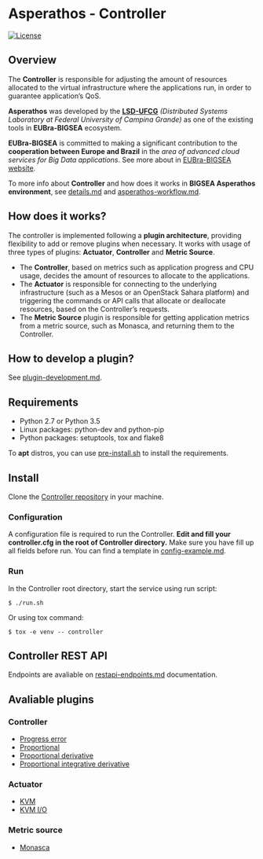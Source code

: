 # Asperathos - Controller
[![License](https://img.shields.io/badge/License-Apache%202.0-blue.svg)](https://opensource.org/licenses/Apache-2.0)

## Overview
The **Controller** is responsible for adjusting the amount of resources allocated to the virtual infrastructure where the applications run, in order to guarantee application’s QoS.

**Asperathos** was developed by the [**LSD-UFCG**](https://www.lsd.ufcg.edu.br/#/) *(Distributed Systems Laboratory at Federal University of Campina Grande)* as one of the existing tools in **EUBra-BIGSEA** ecosystem.

**EUBra-BIGSEA** is committed to making a significant contribution to the **cooperation between Europe and Brazil** in the *area of advanced cloud services for Big Data applications*. See more about in [EUBra-BIGSEA website](http://www.eubra-bigsea.eu/).

To more info about **Controller** and how does it works in **BIGSEA Asperathos environment**, see [details.md](https://github.com/bigsea-ufcg/bigsea-controller/tree/master/docs/details.md) and [asperathos-workflow.md](https://github.com/bigsea-ufcg/bigsea-controller/tree/master/docs/asperathos-workflow.md).

## How does it works?
The controller is implemented following a **plugin architecture**, providing flexibility to add or remove plugins when necessary. It works with usage of three types of plugins: **Actuator**, **Controller** and **Metric Source**.
* The **Controller**, based on metrics such as application progress and CPU usage, decides the amount of resources to allocate to the applications.
* The **Actuator** is responsible for connecting to the underlying infrastructure (such as a Mesos or an OpenStack Sahara platform) and triggering the commands or API calls that allocate or deallocate resources, based on the Controller’s requests.
* The **Metric Source** plugin is responsible for getting application metrics from a metric source, such as Monasca, and returning them to the Controller.

## How to develop a plugin?
See [plugin-development.md](https://github.com/bigsea-ufcg/bigsea-controller/tree/master/docs/plugin-development.md).

## Requirements
* Python 2.7 or Python 3.5
* Linux packages: python-dev and python-pip
* Python packages: setuptools, tox and flake8

To **apt** distros, you can use [pre-install.sh](https://github.com/bigsea-ufcg/bigsea-controller/tree/master/pre-install.sh) to install the requirements.

## Install
Clone the [Controller repository](https://github.com/bigsea-ufcg/bigsea-controller.git) in your machine.

### Configuration
A configuration file is required to run the Controller. **Edit and fill your controller.cfg in the root of Controller directory.** Make sure you have fill up all fields before run.
You can find a template in [config-example.md](https://github.com/bigsea-ufcg/bigsea-controller/tree/master/docs/config-example.md). 

### Run
In the Controller root directory, start the service using run script:
```
$ ./run.sh
```

Or using tox command:
```
$ tox -e venv -- controller
```

## Controller REST API
Endpoints are avaliable on [restapi-endpoints.md](https://github.com/bigsea-ufcg/bigsea-controller/tree/master/docs/restapi-endpoints.md) documentation.

## Avaliable plugins
### Controller
* [Progress error](https://github.com/bigsea-ufcg/bigsea-controller/tree/master/docs/plugins/progress-error.md)
* [Proportional](https://github.com/bigsea-ufcg/bigsea-controller/tree/master/docs/plugins/proportional-controller.md)
* [Proportional derivative](https://github.com/bigsea-ufcg/bigsea-controller/tree/master/docs/plugins/proportional-derivative-controller.md)
* [Proportional integrative derivative](https://github.com/bigsea-ufcg/bigsea-controller/tree/master/docs/plugins/pid-controller.md)

### Actuator
* [KVM](https://github.com/bigsea-ufcg/bigsea-controller/tree/master/docs/plugins/kvm-actuator.md)
* [KVM I/O](https://github.com/bigsea-ufcg/bigsea-controller/tree/master/docs/plugins/kvm-io-actuator.md)

### Metric source
* [Monasca](https://github.com/bigsea-ufcg/bigsea-controller/tree/master/docs/plugins/monasca-metric-source.md)
